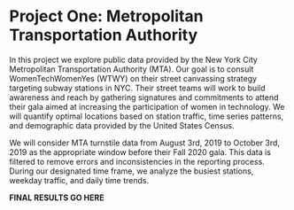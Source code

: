 # Project One: Metropolitan Transportation Authority

In this project we explore public data provided by the New York City Metropolitan Transportation Authority (MTA). Our goal is to consult WomenTechWomenYes (WTWY) on their street canvassing strategy targeting subway stations in NYC. Their street teams will work to build awareness and reach by gathering signatures and commitments to attend their gala aimed at increasing the participation of women in technology. We will quantify optimal locations based on station traffic, time series patterns, and demographic data provided by the United States Census. 

We will consider MTA turnstile data from August 3rd, 2019 to October 3rd, 2019 as the appropriate window before their Fall 2020 gala. This data is filtered to remove errors and inconsistencies in the reporting process. During our designated time frame, we analyze the busiest stations, weekday traffic, and daily time trends.

**FINAL RESULTS GO HERE**




















